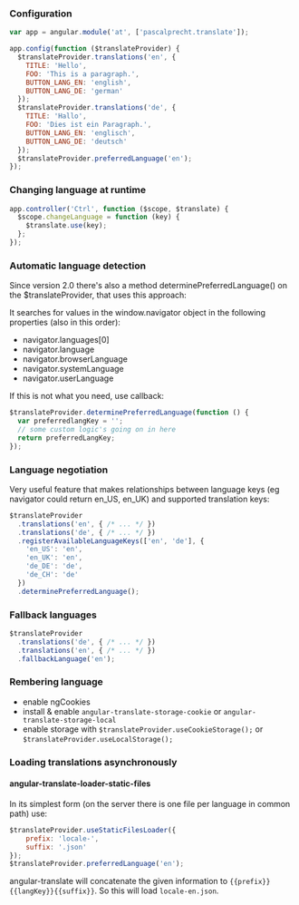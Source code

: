### Configuration

``` javascript
var app = angular.module('at', ['pascalprecht.translate']);

app.config(function ($translateProvider) {
  $translateProvider.translations('en', {
    TITLE: 'Hello',
    FOO: 'This is a paragraph.',
    BUTTON_LANG_EN: 'english',
    BUTTON_LANG_DE: 'german'
  });
  $translateProvider.translations('de', {
    TITLE: 'Hallo',
    FOO: 'Dies ist ein Paragraph.',
    BUTTON_LANG_EN: 'englisch',
    BUTTON_LANG_DE: 'deutsch'
  });
  $translateProvider.preferredLanguage('en');
});
```

### Changing language at runtime

``` javascript
app.controller('Ctrl', function ($scope, $translate) {
  $scope.changeLanguage = function (key) {
    $translate.use(key);
  };
});
```

### Automatic language detection

Since version 2.0 there's also a method determinePreferredLanguage() on the $translateProvider, that uses this approach:

It searches for values in the window.navigator object in the following properties (also in this order):

- navigator.languages[0]
- navigator.language
- navigator.browserLanguage
- navigator.systemLanguage
- navigator.userLanguage

If this is not what you need, use callback:

``` javascript
$translateProvider.determinePreferredLanguage(function () {
  var preferredlangKey = '';
  // some custom logic's going on in here
  return preferredLangKey;
});
```

### Language negotiation

Very useful feature that makes relationships between language keys (eg navigator could return en_US, en_UK) and supported translation keys:

``` javascript
$translateProvider
  .translations('en', { /* ... */ })
  .translations('de', { /* ... */ })
  .registerAvailableLanguageKeys(['en', 'de'], {
    'en_US': 'en',
    'en_UK': 'en',
    'de_DE': 'de',
    'de_CH': 'de'
  })
  .determinePreferredLanguage();
```

### Fallback languages

``` javascript
$translateProvider
  .translations('de', { /* ... */ })
  .translations('en', { /* ... */ })
  .fallbackLanguage('en');
```

### Rembering language

- enable ngCookies
- install & enable ```angular-translate-storage-cookie``` or ```angular-translate-storage-local```
- enable storage with ```$translateProvider.useCookieStorage();``` or ```$translateProvider.useLocalStorage();```

### Loading translations asynchronously

#### angular-translate-loader-static-files

In its simplest form (on the server there is one file per language in common path) use:

``` javascript
$translateProvider.useStaticFilesLoader({
    prefix: 'locale-',
    suffix: '.json'
});
$translateProvider.preferredLanguage('en');
```

angular-translate will concatenate the given information to ```{{prefix}}{{langKey}}{{suffix}}```. So this will load ```locale-en.json```.

